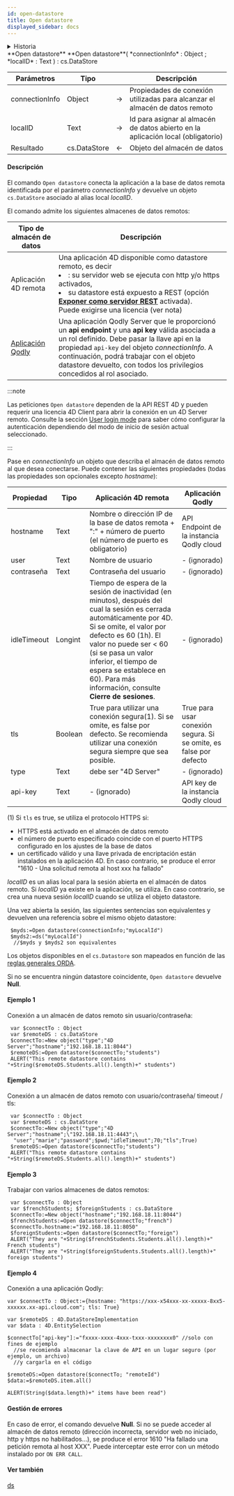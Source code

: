 ```yaml
---
id: open-datastore
title: Open datastore
displayed_sidebar: docs
---
```


<details><summary>Historia</summary>

| Lanzamiento | Modificaciones                                 |
| ----------- | ---------------------------------------------- |
| 20 R6       | Soporte para acceder a las instancias de Qodly |
| 20 R4       | Nueva propiedad *passwordAlgorithm*            |
| 18          | Añadidos                                       |

</details>

<!--REF #_command_.Open datastore.Syntax-->**Open datastore** **Open datastore**( *connectionInfo* : Object ; *localID* : Text ) : cs.DataStore<!-- END REF-->

<!--REF #_command_.Open datastore.Params-->

| Parámetros     | Tipo                         |   | Descripción                                                                                         |
| -------------- | ---------------------------- | - | --------------------------------------------------------------------------------------------------- |
| connectionInfo | Object                       | → | Propiedades de conexión utilizadas para alcanzar el almacén de datos remoto                         |
| localID        | Text                         | → | Id para asignar al almacén de datos abierto en la aplicación local (obligatorio) |
| Resultado      | cs.DataStore | ← | Objeto del almacén de datos                                                                         |

<!-- END REF-->

#### Descripción

El comando `Open datastore` <!-- REF #_command_.Open datastore.Summary -->conecta la aplicación a la base de datos remota identificada por el parámetro *connectionInfo*<!-- END REF --> y devuelve un objeto `cs.DataStore` asociado al alias local *localID*.

El comando admite los siguientes almacenes de datos remotos:

| Tipo de almacén de datos                                              | Descripción                                                                                                                                                                                                                                                                                                                                                                               |
| --------------------------------------------------------------------- | ----------------------------------------------------------------------------------------------------------------------------------------------------------------------------------------------------------------------------------------------------------------------------------------------------------------------------------------------------------------------------------------- |
| Aplicación 4D remota                                                  | Una aplicación 4D disponible como datastore remoto, es decir<li>: su servidor web se ejecuta con http y/o https activados,</li><li>su datastore está expuesto a REST (opción [**Exponer como servidor REST**](REST/configuration.md#starting-the-rest-server) activada).</li>Puede exigirse una licencia (ver nota) |
| [Aplicación Qodly](https://developer.qodly.com/docs/cloud/getStarted) | Una aplicación Qodly Server que le proporcionó un **api endpoint** y una **api key** válida asociada a un rol definido. Debe pasar la llave api en la propiedad `api-key` del objeto *connectionInfo*. A continuación, podrá trabajar con el objeto datastore devuelto, con todos los privilegios concedidos al rol asociado.             |

:::note

Las peticiones `Open datastore` dependen de la API REST 4D y pueden requerir una licencia 4D Client para abrir la conexión en un 4D Server remoto. Consulte la sección [User login mode](../REST/authUsers.md#user-login-modes) para saber cómo configurar la autenticación dependiendo del modo de inicio de sesión actual seleccionado.

:::

Pase en *connectionInfo* un objeto que describa el almacén de datos remoto al que desea conectarse. Puede contener las siguientes propiedades (todas las propiedades son opcionales excepto *hostname*):

| Propiedad   | Tipo    | Aplicación 4D remota                                                                                                                                                                                                                                                                                                                                                                                                                                                               | Aplicación Qodly                                                                  |
| ----------- | ------- | ---------------------------------------------------------------------------------------------------------------------------------------------------------------------------------------------------------------------------------------------------------------------------------------------------------------------------------------------------------------------------------------------------------------------------------------------------------------------------------- | --------------------------------------------------------------------------------- |
| hostname    | Text    | Nombre o dirección IP de la base de datos remota + ":" + número de puerto (el número de puerto es obligatorio)                                                                                                                                                                                                                                                                                                                                  | API Endpoint de la instancia Qodly cloud                                          |
| user        | Text    | Nombre de usuario                                                                                                                                                                                                                                                                                                                                                                                                                                                                  | - (ignorado)                                                   |
| contraseña  | Text    | Contraseña del usuario                                                                                                                                                                                                                                                                                                                                                                                                                                                             | - (ignorado)                                                   |
| idleTimeout | Longint | Tiempo de espera de la sesión de inactividad (en minutos), después del cual la sesión es cerrada automáticamente por 4D. Si se omite, el valor por defecto es 60 (1h). El valor no puede ser < 60 (si se pasa un valor inferior, el tiempo de espera se establece en 60). Para más información, consulte **Cierre de sesiones**. | - (ignorado)                                                   |
| tls         | Boolean | True para utilizar una conexión segura(1). Si se omite, es false por defecto. Se recomienda utilizar una conexión segura siempre que sea posible.                                                                                                                                                                                                                                                               | True para usar conexión segura. Si se omite, es false por defecto |
| type        | Text    | debe ser "4D Server"                                                                                                                                                                                                                                                                                                                                                                                                                                                               | - (ignorado)                                                   |
| api-key     | Text    | - (ignorado)                                                                                                                                                                                                                                                                                                                                                                                                                                                    | API key de la instancia Qodly cloud                                               |

(1) Si `tls` es true, se utiliza el protocolo HTTPS si:

- HTTPS está activado en el almacén de datos remoto
- el número de puerto especificado coincide con el puerto HTTPS configurado en los ajustes de la base de datos
- un certificado válido y una llave privada de encriptación están instalados en la aplicación 4D. En caso contrario, se produce el error "1610 - Una solicitud remota al host xxx ha fallado"

*localID* es un alias local para la sesión abierta en el almacén de datos remoto. Si *localID* ya existe en la aplicación, se utiliza. En caso contrario, se crea una nueva sesión *localID* cuando se utiliza el objeto datastore.

Una vez abierta la sesión, las siguientes sentencias son equivalentes y devuelven una referencia sobre el mismo objeto datastore:

```4d
 $myds:=Open datastore(connectionInfo;"myLocalId")
 $myds2:=ds("myLocalId")
  //$myds y $myds2 son equivalentes
```

Los objetos disponibles en el `cs.Datastore` son mapeados en función de las [reglas generales ORDA](ORDA/dsMapping.md#reglas-generales).

Si no se encuentra ningún datastore coincidente, `Open datastore` devuelve **Null**.

#### Ejemplo 1

Conexión a un almacén de datos remoto sin usuario/contraseña:

```4d
 var $connectTo : Object
 var $remoteDS : cs.DataStore
 $connectTo:=New object("type";"4D Server";"hostname";"192.168.18.11:8044")
 $remoteDS:=Open datastore($connectTo;"students")
 ALERT("This remote datastore contains "+String($remoteDS.Students.all().length)+" students")
```

#### Ejemplo 2

Conexión a un almacén de datos remoto con usuario/contraseña/ timeout / tls:

```4d
 var $connectTo : Object
 var $remoteDS : cs.DataStore
 $connectTo:=New object("type";"4D Server";"hostname";\"192.168.18.11:4443";\  
  "user";"marie";"password";$pwd;"idleTimeout";70;"tls";True)
 $remoteDS:=Open datastore($connectTo;"students")
 ALERT("This remote datastore contains "+String($remoteDS.Students.all().length)+" students")
```

#### Ejemplo 3

Trabajar con varios almacenes de datos remotos:

```4d
 var $connectTo : Object
 var $frenchStudents; $foreignStudents : cs.DataStore
 $connectTo:=New object("hostname";"192.168.18.11:8044")
 $frenchStudents:=Open datastore($connectTo;"french")
 $connectTo.hostname:="192.168.18.11:8050"
 $foreignStudents:=Open datastore($connectTo;"foreign")
 ALERT("They are "+String($frenchStudents.Students.all().length)+" French students")
 ALERT("They are "+String($foreignStudents.Students.all().length)+" foreign students")
```

#### Ejemplo 4

Conexión a una aplicación Qodly:

```4d
var $connectTo : Object:={hostname: "https://xxx-x54xxx-xx-xxxxx-8xx5-xxxxxx.xx-api.cloud.com"; tls: True}

var $remoteDS : 4D.DataStoreImplementation
var $data : 4D.EntitySelection

$connectTo["api-key"]:="fxxxx-xxxx-4xxx-txxx-xxxxxxxx0" //solo con fines de ejemplo
  //se recomienda almacenar la clave de API en un lugar seguro (por ejemplo, un archivo)
  //y cargarla en el código

$remoteDS:=Open datastore($connectTo; "remoteId")
$data:=$remoteDS.item.all()

ALERT(String($data.length)+" items have been read")

```

#### Gestión de errores

En caso de error, el comando devuelve **Null**. Si no se puede acceder al almacén de datos remoto (dirección incorrecta, servidor web no iniciado, http y https no habilitados...), se produce el error 1610 "Ha fallado una petición remota al host XXX". Puede interceptar este error con un método instalado por `ON ERR CALL`.

#### Ver también

[ds](ds.md)
